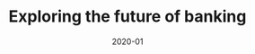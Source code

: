 ---
title: 'Exploring the future of banking'
client: 'Lloyds of London'
sector:
  - 'Finance'
employer: 'Clearleft'
duration: 'duration'
date: '2020-01'
posse: 'Posse.'
tags:
caseStudyURL: ""
cta: 'Read the case study'
displayOrder: 0
displayType: 'ommit'
featured: false
hero:
  image: '/assets/images/.jpg'
  imageAlt: 'Alt'
permalink: false
---